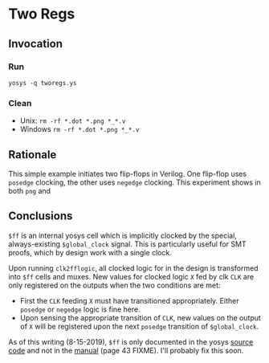 # Two Regs

## Invocation
### Run
`yosys -q tworegs.ys`

### Clean
* Unix: `rm -rf *.dot *.png *_*.v`
* Windows `rm -rf *.dot *.png *_*.v`

## Rationale
This simple example initiates two flip-flops in Verilog. One flip-flop uses
`posedge` clocking, the other uses `negedge` clocking. This experiment shows
in both `png` and

## Conclusions
`$ff` is an internal yosys cell which is implicitly clocked by the special,
always-existing `$global_clock` signal. This is particularly useful for SMT
proofs, which by design work with a single clock.

Upon running `clk2fflogic`, all clocked logic for  in the design is transformed into
`$ff` cells and muxes. New values for clocked logic `X` fed by clk `CLK` are
only registered on the outputs when the two conditions are met:

* First the `CLK` feeding `X` must have transitioned appropriately. Either
  `posedge` or `negedge` logic is fine here.
* Upon sensing the appropriate transition of `CLK`, new values on the output of
  `X` will be registered upon the next `posedge` transition of `$global_clock`.

As of this writing (8-15-2019), `$ff` is only documented in the yosys
[source code](https://github.com/YosysHQ/yosys/blob/master/techlibs/common/simlib.v#L1447-L1458)
and not in the [manual](http://www.clifford.at/yosys/files/yosys_manual.pdf)
(page 43 FIXME). I'll probably fix this soon.
